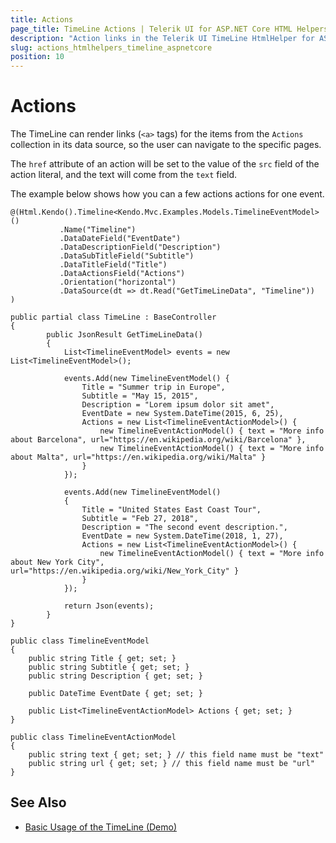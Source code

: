 ```yaml
---
title: Actions
page_title: TimeLine Actions | Telerik UI for ASP.NET Core HTML Helpers
description: "Action links in the Telerik UI TimeLine HtmlHelper for ASP.NET Core (MVC 6 or ASP.NET Core MVC)."
slug: actions_htmlhelpers_timeline_aspnetcore
position: 10
---
```


# Actions

The TimeLine can render links (`<a>` tags) for the items from the `Actions` collection in its data source, so the user can navigate to the specific pages.

The `href` attribute of an action will be set to the value of the `src` field of the action literal, and the text will come from the `text` field.

The example below shows how you can a few actions actions for one event.

```Razor
@(Html.Kendo().Timeline<Kendo.Mvc.Examples.Models.TimelineEventModel>()
           .Name("Timeline")
           .DataDateField("EventDate")
           .DataDescriptionField("Description")
           .DataSubTitleField("Subtitle")
           .DataTitleField("Title")
           .DataActionsField("Actions")
           .Orientation("horizontal")
           .DataSource(dt => dt.Read("GetTimeLineData", "Timeline"))
)
```
```Controller
public partial class TimeLine : BaseController
{
        public JsonResult GetTimeLineData()
        {
            List<TimelineEventModel> events = new List<TimelineEventModel>();

            events.Add(new TimelineEventModel() {
                Title = "Summer trip in Europe",
                Subtitle = "May 15, 2015",
                Description = "Lorem ipsum dolor sit amet",
                EventDate = new System.DateTime(2015, 6, 25),
                Actions = new List<TimelineEventActionModel>() {
                    new TimelineEventActionModel() { text = "More info about Barcelona", url="https://en.wikipedia.org/wiki/Barcelona" },
                    new TimelineEventActionModel() { text = "More info about Malta", url="https://en.wikipedia.org/wiki/Malta" }
                }
            });

            events.Add(new TimelineEventModel()
            {
                Title = "United States East Coast Tour",
                Subtitle = "Feb 27, 2018",
                Description = "The second event description.",
                EventDate = new System.DateTime(2018, 1, 27),
                Actions = new List<TimelineEventActionModel>() {
                    new TimelineEventActionModel() { text = "More info about New York City", url="https://en.wikipedia.org/wiki/New_York_City" }
                }
            });

            return Json(events);
        }
}
```
```Model
public class TimelineEventModel
{
    public string Title { get; set; }
    public string Subtitle { get; set; }
    public string Description { get; set; }

    public DateTime EventDate { get; set; }

    public List<TimelineEventActionModel> Actions { get; set; }
}

public class TimelineEventActionModel
{
    public string text { get; set; } // this field name must be "text"
    public string url { get; set; } // this field name must be "url"
}
```

## See Also


* [Basic Usage of the TimeLine (Demo)](https://demos.telerik.com/aspnet-core/timeline/index)

